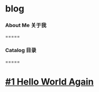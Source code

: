 # blog


### About Me 关于我
=====



### Catalog 目录
=====  
# [#1 Hello World Again](TechPosts/HelloWorldAgain.md)